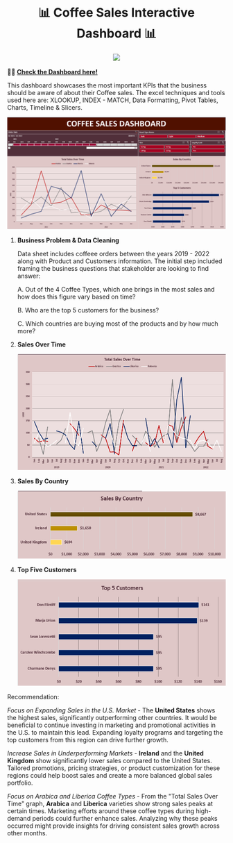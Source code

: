 <h1 align="center">📊 Coffee Sales Interactive Dashboard 📊</h1>
<p align="center">
<img src="https://img.shields.io/badge/Microsoft_Excel-217346?style=for-the-badge&logo=microsoft-excel&logoColor=white" /> 
</p>

👩‍💻 [**Check the Dashboard here!**](https://1drv.ms/x/c/8e8d9958fb97216d/EXtdI1GW7sNBu0CPkarh7GgBTcPkMiUMvl11yrZXXmrXsQ?e=1pGub1)

This dashboard showcases the most important KPIs that the business should be aware of about their Coffee sales. The excel techniques and tools used here are: XLOOKUP, INDEX - MATCH, Data Formatting, Pivot Tables, Charts, Timeline & Slicers.

![Dashboard](images/Dashboard.png)

1. **Business Problem & Data Cleaning**

    Data sheet includes coffeee orders between the years 2019 - 2022 along with Product and Customers information. The initial step included framing the business questions that stakeholder are looking to find answer:

    A. Out of the 4 Coffee Types, which one brings in the most sales and how does this figure vary based on time?
   
    B. Who are the top 5 customers for the business?
   
    C. Which countries are buying most of the products and by how much more?
   

3. **Sales Over Time**

    ![Sales Over Time](images/SOT.png)

4. **Sales By Country**

    ![Countries with highest Sales](images/SC.png)

5. **Top Five Customers**

    ![Product Wise Units Sold](images/TOP5.png)

Recommendation:

*Focus on Expanding Sales in the U.S. Market* - The **United States** shows the highest sales, significantly outperforming other countries. It would be beneficial to continue investing in marketing and promotional activities in the U.S. to maintain this lead. Expanding loyalty programs and targeting the top customers from this region can drive further growth.

*Increase Sales in Underperforming Markets* - **Ireland** and the **United Kingdom** show significantly lower sales compared to the United States. Tailored promotions, pricing strategies, or product customization for these regions could help boost sales and create a more balanced global sales portfolio.

*Focus on Arabica and Liberica Coffee Types* - From the "Total Sales Over Time" graph, **Arabica** and **Liberica** varieties show strong sales peaks at certain times. Marketing efforts around these coffee types during high-demand periods could further enhance sales. Analyzing why these peaks occurred might provide insights for driving consistent sales growth across other months.
